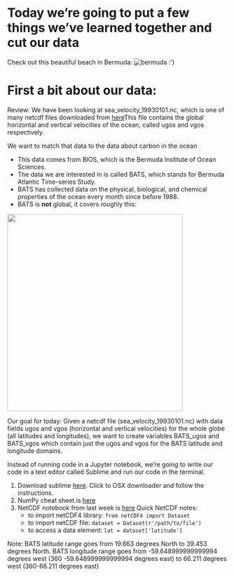 # Today we’re going to put a few things we’ve learned together and cut our data

Check out this beautiful beach in Bermuda: 
![bermuda :')](https://www.gotobermuda.com/sites/default/files/styles/hero/public/head-south-shore-horseshoe-bay-beach.jpg?itok=OBBhtfew)

# First a bit about our data: 
Review: We have been looking at sea_velocity_19930101.nc, which is one of many netcdf files downloaded from [here](http://marine.copernicus.eu.)This file contains the global horizontal and vertical velocities of the ocean, called ugos and vgos respectively.

We want to match that data to the data about carbon in the ocean
* This data comes from BIOS, which is the Bermuda Institute of Ocean Sciences.  
* The data we are interested in is called BATS, which stands for Bermuda Atlantic Time-series Study. 
* BATS has collected data on the physical, biological, and chemical properties of the ocean every month since before 1988. 
* BATS is **not** global, it covers  roughly this: 

<img src="https://raw.githubusercontent.com/madesai22/ocean-ml/master/images/BATS_data.png" width="400" height="450" />


Our goal for today: 
Given a netcdf file (sea_velocity_19930101.nc) with data fields ugos and vgos (horizontal and vertical velocities) for the whole globe (all latitudes and longitudes), we want to create variables BATS_ugos and BATS_vgos which contain just the ugos and vgos for the BATS latitude and longitude domains. 

Instead of running code in a Jupyter notebook, we’re going to write our code in a text editor called Sublime and run our code in the terminal.

1. Download sublime [here](https://www.sublimetext.com/3). Click to OSX downloader and follow the instructions. 
2. NumPy cheat sheet is [here](https://github.com/madesai22/ocean-ml/blob/master/cheat-sheets-resources/numpy-cheat-sheet.pdf)
3. NetCDF notebook from last week is [here](https://github.com/madesai22/ocean-ml/blob/master/NetCDF-tutorial_empty.ipynb)
	Quick NetCDF notes:
	* to import netCDF4 library: `from netCDF4 import Dataset`
	* to import netCDF file: `dataset = Dataset(r'/path/to/file')`
	* to access a data element: `lat = dataset['latitude']`

Note: BATS latitude range goes from 19.663 degrees North to 39.453 degrees North.
BATS longitude range goes from -59.648999999999994 degrees west (360 -59.648999999999994 degrees east) to 66.211 degrees west (360-66.211 degrees east)

